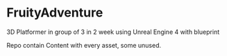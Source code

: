 # FruityAdventure
3D Platformer in group of 3 in 2 week using Unreal Engine 4 with blueprint

Repo contain Content with every asset, some unused.

